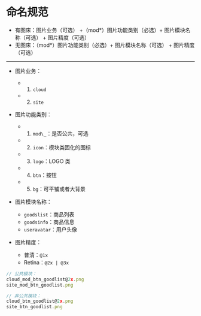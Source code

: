 # 命名规范

- 有图床：图片业务（可选） +（mod\*）图片功能类别（必选）+ 图片模块名称（可选） + 图片精度（可选）
- 无图床：（mod\*）图片功能类别（必选）+ 图片模块名称（可选） + 图片精度（可选）

---

- 图片业务：
  - 1. `cloud`
  - 2. `site`
- 图片功能类别：

  - 1. `mod\_`：是否公共，可选
  - 2. `icon`：模块类固化的图标
  - 3. `logo`：LOGO 类
  - 4. `btn`：按钮
  - 5. `bg`：可平铺或者大背景

- 图片模块名称：

  - `goodslist`：商品列表
  - `goodsinfo`：商品信息
  - `useravatar`：用户头像

- 图片精度：
  - 普清：`@1x`
  - Retina：`@2x | @3x`

```js
// 公共模块：
cloud_mod_btn_goodlist@2x.png
site_mod_btn_goodlist.png

// 非公共模块：
cloud_btn_goodlist@2x.png
site_btn_goodlist.png
```
